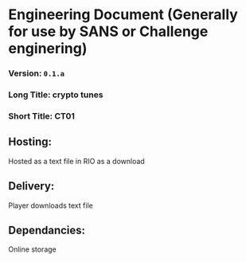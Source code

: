 # Engineering Document (Generally for use by SANS or Challenge enginering)


### Version: `0.1.a`
### Long Title: crypto tunes
### Short Title: CT01

## Hosting:

Hosted as a text file in RIO as a download

## Delivery:

Player downloads text file

## Dependancies: 

Online storage
